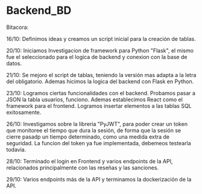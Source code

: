 # Backend_BD

Bitacora: 

16/10: Definimos ideas y creamos un script inicial para la creación de tablas. 

20/10: Iniciamos Investigacion de framework para Python "Flask", el mismo fue el seleccionado para el logica de backend y conexion con la base de datos.

21/10: Se mejoro el script de tablas, teniendo la versión mas adapta a la letra del obligatorio. Ademas hicimos la logica del backend con Flask en Python. 

23/10: Logramos ciertas funcionalidades con el backend. Probamos pasar a JSON la tabla usuarios, funciono. Ademas establecimos React como el framework para el frontend. Logramos insertar elementos a las tablas SQL exitosamente.

26/10: Investigamos sobre la libreria "PyJWT", para poder crear un token que monitoree el tiempo que dura la sesión, de forma que la sesión se cierre pasadp un tiempo determinado, como una medida extra de seguridad.
La funcion del token ya fue implementada, debemeos testearla todavia.

28/10: Terminado el login en Frontend y varios endpoints de la API, relacionados principalmente con las reseñas y las sanciones.

29/10: Varios endpoints más de la API y terminamos la dockerización de la API. 
